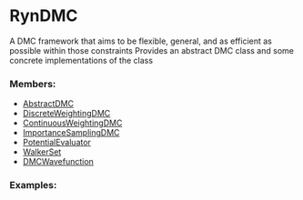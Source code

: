 # <a id=RynDMC>RynDMC</a>
    
A DMC framework that aims to be flexible, general, and as efficient as possible within those constraints
Provides an abstract DMC class and some concrete implementations of the class

### Members:

  - [AbstractDMC](RynDMC/AbstractDMC/AbstractDMC.md)
  - [DiscreteWeightingDMC](RynDMC/DiscreteWeightingDMC/DiscreteWeightingDMC.md)
  - [ContinuousWeightingDMC](RynDMC/ContinuousWeightingDMC/ContinuousWeightingDMC.md)
  - [ImportanceSamplingDMC](RynDMC/ImportanceSamplingDMC/ImportanceSamplingDMC.md)
  - [PotentialEvaluator](RynDMC/PotentialEvaluator/PotentialEvaluator.md)
  - [WalkerSet](RynDMC/WalkerSet/WalkerSet.md)
  - [DMCWavefunction](RynDMC/Wavefunction/DMCWavefunction.md)

### Examples:

